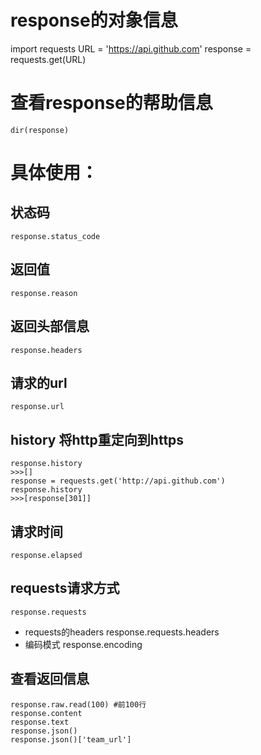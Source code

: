 # response的对象信息

import requests
URL = 'https://api.github.com'
response = requests.get(URL)

# 查看response的帮助信息
    dir(response)

# 具体使用：
## 状态码
    response.status_code
## 返回值
    response.reason
## 返回头部信息
    response.headers
## 请求的url
    response.url
## history 将http重定向到https
    response.history
    >>>[]
    response = requests.get('http://api.github.com')
    response.history
    >>>[response[301]]
## 请求时间
    response.elapsed
## requests请求方式
    response.requests
* requests的headers
    response.requests.headers
* 编码模式
    response.encoding
## 查看返回信息
    response.raw.read(100) #前100行
    response.content
    response.text
    response.json()
    response.json()['team_url']




